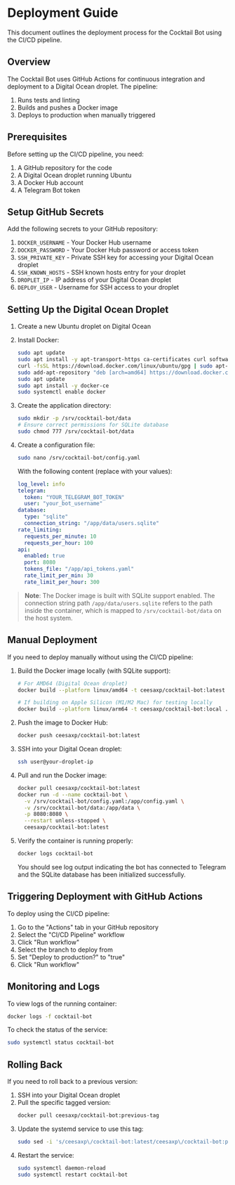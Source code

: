 # Deployment Guide

This document outlines the deployment process for the Cocktail Bot using the CI/CD pipeline.

## Overview

The Cocktail Bot uses GitHub Actions for continuous integration and deployment to a Digital Ocean droplet. The pipeline:

1. Runs tests and linting
2. Builds and pushes a Docker image
3. Deploys to production when manually triggered

## Prerequisites

Before setting up the CI/CD pipeline, you need:

1. A GitHub repository for the code
2. A Digital Ocean droplet running Ubuntu
3. A Docker Hub account
4. A Telegram Bot token

## Setup GitHub Secrets

Add the following secrets to your GitHub repository:

1. `DOCKER_USERNAME` - Your Docker Hub username
2. `DOCKER_PASSWORD` - Your Docker Hub password or access token
3. `SSH_PRIVATE_KEY` - Private SSH key for accessing your Digital Ocean droplet
4. `SSH_KNOWN_HOSTS` - SSH known hosts entry for your droplet
5. `DROPLET_IP` - IP address of your Digital Ocean droplet
6. `DEPLOY_USER` - Username for SSH access to your droplet

## Setting Up the Digital Ocean Droplet

1. Create a new Ubuntu droplet on Digital Ocean
2. Install Docker:
   ```bash
   sudo apt update
   sudo apt install -y apt-transport-https ca-certificates curl software-properties-common
   curl -fsSL https://download.docker.com/linux/ubuntu/gpg | sudo apt-key add -
   sudo add-apt-repository "deb [arch=amd64] https://download.docker.com/linux/ubuntu focal stable"
   sudo apt update
   sudo apt install -y docker-ce
   sudo systemctl enable docker
   ```

3. Create the application directory:
   ```bash
   sudo mkdir -p /srv/cocktail-bot/data
   # Ensure correct permissions for SQLite database
   sudo chmod 777 /srv/cocktail-bot/data
   ```

4. Create a configuration file:
   ```bash
   sudo nano /srv/cocktail-bot/config.yaml
   ```

   With the following content (replace with your values):
   ```yaml
   log_level: info
   telegram:
     token: "YOUR_TELEGRAM_BOT_TOKEN"
     user: "your_bot_username"
   database:
     type: "sqlite"
     connection_string: "/app/data/users.sqlite"
   rate_limiting:
     requests_per_minute: 10
     requests_per_hour: 100
   api:
     enabled: true
     port: 8080
     tokens_file: "/app/api_tokens.yaml"
     rate_limit_per_min: 30
     rate_limit_per_hour: 300
   ```

> **Note**: The Docker image is built with SQLite support enabled. The connection string path `/app/data/users.sqlite` refers to the path inside the container, which is mapped to `/srv/cocktail-bot/data` on the host system.

## Manual Deployment

If you need to deploy manually without using the CI/CD pipeline:

1. Build the Docker image locally (with SQLite support):
   ```bash
   # For AMD64 (Digital Ocean droplet)
   docker build --platform linux/amd64 -t ceesaxp/cocktail-bot:latest .
   
   # If building on Apple Silicon (M1/M2 Mac) for testing locally
   docker build --platform linux/arm64 -t ceesaxp/cocktail-bot:local .
   ```

2. Push the image to Docker Hub:
   ```bash
   docker push ceesaxp/cocktail-bot:latest
   ```

3. SSH into your Digital Ocean droplet:
   ```bash
   ssh user@your-droplet-ip
   ```

4. Pull and run the Docker image:
   ```bash
   docker pull ceesaxp/cocktail-bot:latest
   docker run -d --name cocktail-bot \
     -v /srv/cocktail-bot/config.yaml:/app/config.yaml \
     -v /srv/cocktail-bot/data:/app/data \
     -p 8080:8080 \
     --restart unless-stopped \
     ceesaxp/cocktail-bot:latest
   ```
   
5. Verify the container is running properly:
   ```bash
   docker logs cocktail-bot
   ```
   
   You should see log output indicating the bot has connected to Telegram and the SQLite database has been initialized successfully.

## Triggering Deployment with GitHub Actions

To deploy using the CI/CD pipeline:

1. Go to the "Actions" tab in your GitHub repository
2. Select the "CI/CD Pipeline" workflow
3. Click "Run workflow"
4. Select the branch to deploy from
5. Set "Deploy to production?" to "true"
6. Click "Run workflow"

## Monitoring and Logs

To view logs of the running container:

```bash
docker logs -f cocktail-bot
```

To check the status of the service:

```bash
sudo systemctl status cocktail-bot
```

## Rolling Back

If you need to roll back to a previous version:

1. SSH into your Digital Ocean droplet
2. Pull the specific tagged version:
   ```bash
   docker pull ceesaxp/cocktail-bot:previous-tag
   ```
3. Update the systemd service to use this tag:
   ```bash
   sudo sed -i 's/ceesaxp\/cocktail-bot:latest/ceesaxp\/cocktail-bot:previous-tag/g' /etc/systemd/system/cocktail-bot.service
   ```
4. Restart the service:
   ```bash
   sudo systemctl daemon-reload
   sudo systemctl restart cocktail-bot
   ```
